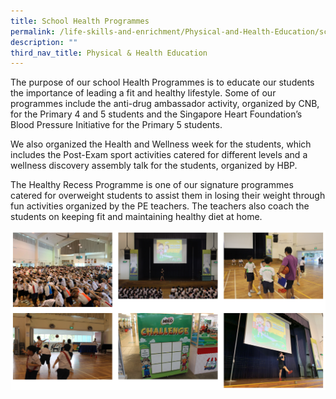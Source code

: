 ```yaml
---
title: School Health Programmes
permalink: /life-skills-and-enrichment/Physical-and-Health-Education/school-health-programmes/
description: ""
third_nav_title: Physical & Health Education
---
```

The purpose of our school Health Programmes is to educate our students the importance of leading a fit and healthy lifestyle. Some of our programmes include the anti-drug ambassador activity, organized by CNB, for the Primary 4 and 5 students and the Singapore Heart Foundation’s Blood Pressure Initiative for the Primary 5 students. 

  

We also organized the Health and Wellness week for the students, which includes the Post-Exam sport activities catered for different levels and a wellness discovery assembly talk for the students, organized by HBP.

  

The Healthy Recess Programme is one of our signature programmes catered for overweight students to assist them in losing their weight through fun activities organized by the PE teachers. The teachers also coach the students on keeping fit and maintaining healthy diet at home.

![](/images/shp.png)
